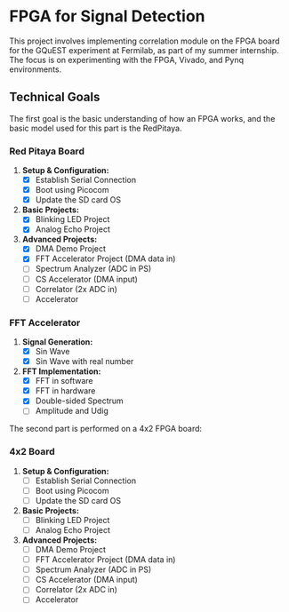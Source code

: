 
# FPGA for Signal Detection

This project involves implementing correlation module on the FPGA board for the GQuEST experiment at Fermilab, as part of my summer internship. The focus is on experimenting with the FPGA, Vivado, and Pynq environments.

## Technical Goals

The first goal is the basic understanding of how an FPGA works, and the basic model used for this part is the RedPitaya.

### Red Pitaya Board
1. **Setup & Configuration:**
   - [x] Establish Serial Connection
   - [x] Boot using Picocom
   - [x] Update the SD card OS

2. **Basic Projects:**
   - [x] Blinking LED Project
   - [x] Analog Echo Project 

3. **Advanced Projects:**
   - [x] DMA Demo Project
   - [x] FFT Accelerator Project (DMA data in)
   - [ ] Spectrum Analyzer (ADC in PS)
   - [ ] CS Accelerator (DMA input)
   - [ ] Correlator (2x ADC in)
   - [ ] Accelerator

### FFT Accelerator
1. **Signal Generation:**
   - [x] Sin Wave
   - [x] Sin Wave with real number

2. **FFT Implementation:**
   - [x] FFT in software
   - [x] FFT in hardware
   - [x] Double-sided Spectrum
   - [ ] Amplitude and Udig

 The second part is performed on a 4x2 FPGA board:

### 4x2 Board
1. **Setup & Configuration:**
   - [ ] Establish Serial Connection
   - [ ] Boot using Picocom
   - [ ] Update the SD card OS

2. **Basic Projects:**
   - [ ] Blinking LED Project
   - [ ] Analog Echo Project 

3. **Advanced Projects:**
   - [ ] DMA Demo Project
   - [ ] FFT Accelerator Project (DMA data in)
   - [ ] Spectrum Analyzer (ADC in PS)
   - [ ] CS Accelerator (DMA input)
   - [ ] Correlator (2x ADC in)
   - [ ] Accelerator
